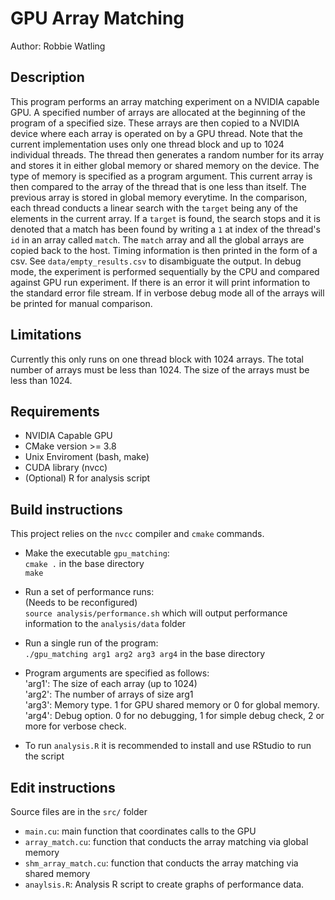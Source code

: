# GPU Array Matching

Author: Robbie Watling

## Description
This program performs an array matching experiment on a NVIDIA capable GPU. A specified number of arrays are allocated at the beginning of the program of a specified size. These arrays are then copied to a NVIDIA device where each array is operated on by a GPU thread. Note that the current implementation uses only one thread block and up to 1024 individual threads. The thread then generates a random number for its array and stores it in either global memory or shared memory on the device. The type of memory is specified as a program argument. This current array is then compared to the array of the thread that is one less than itself. The previous array is stored in global memory everytime. In the comparison, each thread conducts a linear search with the `target` being any of the elements in the current array. If a `target` is found, the search stops and it is denoted that a match has been found by writing a `1` at index of the thread's `id` in an array called `match`. The `match` array and all the global arrays are copied back to the host. Timing information is then printed in the form of a csv. See `data/empty_results.csv` to disambiguate the output. In debug mode, the experiment is performed sequentially by the CPU and compared against GPU run experiment. If there is an error it will print information to the standard error file stream. If in verbose debug mode all of the arrays will be printed for manual comparison.

## Limitations
Currently this only runs on one thread block with 1024 arrays.
The total number of arrays must be less than 1024.
The size of the arrays must be less than 1024.

## Requirements
* NVIDIA Capable GPU
* CMake version >= 3.8
* Unix Enviroment (bash, make)
* CUDA library (nvcc)
* (Optional) R for analysis script

## Build instructions
This project relies on the `nvcc` compiler and `cmake` commands.

* Make the executable `gpu_matching`:<br>
`cmake .` in the base directory<br>
`make`<br>

* Run a set of performance runs:<br>
(Needs to be reconfigured)<br>
`source analysis/performance.sh` which will output performance information to the `analysis/data` folder

* Run a single run of the program:<br>
`./gpu_matching arg1 arg2 arg3 arg4` in the base directory

* Program arguments are specified as follows:<br>
'arg1': The size of each array (up to 1024)<br>
'arg2': The number of arrays of size arg1<br>
'arg3': Memory type. 1 for GPU shared memory or 0 for global memory.<br>
'arg4': Debug option. 0 for no debugging, 1 for simple debug check, 2 or more for verbose check.<br>

* To run `analysis.R` it is recommended to install and use RStudio to run the script

## Edit instructions
Source files are in the `src/` folder

* `main.cu`: main function that coordinates calls to the GPU
* `array_match.cu`: function that conducts the array matching via global memory
* `shm_array_match.cu`: function that conducts the array matching via shared memory
* `anaylsis.R`: Analysis R script to create graphs of performance data.

